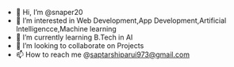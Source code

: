 - 👋 Hi, I’m @snaper20
- 👀 I’m interested in Web Development,App Development,Artificial Intelligencce,Machine learning
- 🌱 I’m currently learning B.Tech in AI
- 💞️ I’m looking to collaborate on Projects
- 📫 How to reach me @saptarshiparui973@gmail.com

<!---
snaper20/snaper20 is a ✨ special ✨ repository because its `README.md` (this file) appears on your GitHub profile.
You can click the Preview link to take a look at your changes.
--->
